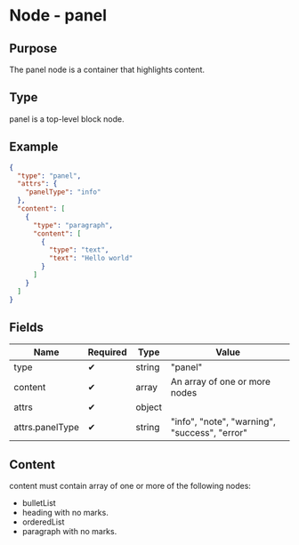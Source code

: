 # Node - panel

## Purpose

The panel node is a container that highlights content.

## Type

panel is a top-level block node.

## Example

```json
{
  "type": "panel",
  "attrs": {
    "panelType": "info"
  },
  "content": [
    {
      "type": "paragraph",
      "content": [
        {
          "type": "text",
          "text": "Hello world"
        }
      ]
    }
  ]
}
```

## Fields

| Name | Required | Type | Value |
| --- | --- | --- | --- |
| type | ✔ | string | "panel" |
| content | ✔ | array | An array of one or more nodes |
| attrs | ✔ | object | |
| attrs.panelType | ✔ | string | "info", "note", "warning", "success", "error" |

## Content

content must contain array of one or more of the following nodes:

* bulletList
* heading with no marks.
* orderedList
* paragraph with no marks.